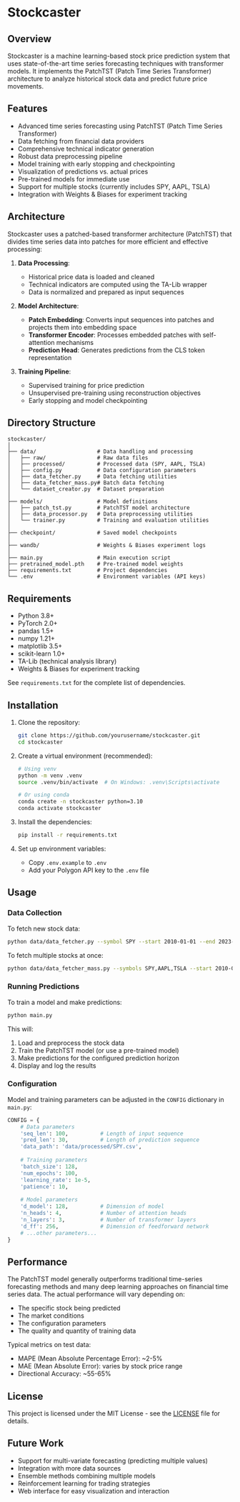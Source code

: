 # Stockcaster

## Overview
Stockcaster is a machine learning-based stock price prediction system that uses state-of-the-art time series forecasting techniques with transformer models. It implements the PatchTST (Patch Time Series Transformer) architecture to analyze historical stock data and predict future price movements.

## Features
- Advanced time series forecasting using PatchTST (Patch Time Series Transformer)
- Data fetching from financial data providers
- Comprehensive technical indicator generation
- Robust data preprocessing pipeline
- Model training with early stopping and checkpointing
- Visualization of predictions vs. actual prices
- Pre-trained models for immediate use
- Support for multiple stocks (currently includes SPY, AAPL, TSLA)
- Integration with Weights & Biases for experiment tracking

## Architecture
Stockcaster uses a patched-based transformer architecture (PatchTST) that divides time series data into patches for more efficient and effective processing:

1. **Data Processing**: 
   - Historical price data is loaded and cleaned
   - Technical indicators are computed using the TA-Lib wrapper
   - Data is normalized and prepared as input sequences

2. **Model Architecture**:
   - **Patch Embedding**: Converts input sequences into patches and projects them into embedding space
   - **Transformer Encoder**: Processes embedded patches with self-attention mechanisms
   - **Prediction Head**: Generates predictions from the CLS token representation

3. **Training Pipeline**:
   - Supervised training for price prediction
   - Unsupervised pre-training using reconstruction objectives
   - Early stopping and model checkpointing

## Directory Structure
```
stockcaster/
│
├── data/                   # Data handling and processing
│   ├── raw/                # Raw data files
│   ├── processed/          # Processed data (SPY, AAPL, TSLA)
│   ├── config.py           # Data configuration parameters
│   ├── data_fetcher.py     # Data fetching utilities
│   ├── data_fetcher_mass.py# Batch data fetching 
│   └── dataset_creator.py  # Dataset preparation
│
├── models/                 # Model definitions
│   ├── patch_tst.py        # PatchTST model architecture
│   ├── data_processor.py   # Data preprocessing utilities
│   └── trainer.py          # Training and evaluation utilities
│
├── checkpoint/             # Saved model checkpoints
│
├── wandb/                  # Weights & Biases experiment logs
│
├── main.py                 # Main execution script
├── pretrained_model.pth    # Pre-trained model weights
├── requirements.txt        # Project dependencies
└── .env                    # Environment variables (API keys)
```

## Requirements
- Python 3.8+
- PyTorch 2.0+
- pandas 1.5+
- numpy 1.21+
- matplotlib 3.5+
- scikit-learn 1.0+
- TA-Lib (technical analysis library)
- Weights & Biases for experiment tracking

See `requirements.txt` for the complete list of dependencies.

## Installation

1. Clone the repository:
   ```bash
   git clone https://github.com/yourusername/stockcaster.git
   cd stockcaster
   ```

2. Create a virtual environment (recommended):
   ```bash
   # Using venv
   python -m venv .venv
   source .venv/bin/activate  # On Windows: .venv\Scripts\activate
   
   # Or using conda
   conda create -n stockcaster python=3.10
   conda activate stockcaster
   ```

3. Install the dependencies:
   ```bash
   pip install -r requirements.txt
   ```

4. Set up environment variables:
   - Copy `.env.example` to `.env`
   - Add your Polygon API key to the `.env` file

## Usage

### Data Collection
To fetch new stock data:
```bash
python data/data_fetcher.py --symbol SPY --start 2010-01-01 --end 2023-12-31
```

To fetch multiple stocks at once:
```bash
python data/data_fetcher_mass.py --symbols SPY,AAPL,TSLA --start 2010-01-01 --end 2023-12-31
```

### Running Predictions
To train a model and make predictions:
```bash
python main.py
```

This will:
1. Load and preprocess the stock data
2. Train the PatchTST model (or use a pre-trained model)
3. Make predictions for the configured prediction horizon
4. Display and log the results

### Configuration
Model and training parameters can be adjusted in the `CONFIG` dictionary in `main.py`:

```python
CONFIG = {
    # Data parameters
    'seq_len': 100,          # Length of input sequence
    'pred_len': 30,          # Length of prediction sequence
    'data_path': 'data/processed/SPY.csv',
    
    # Training parameters
    'batch_size': 128,
    'num_epochs': 100,
    'learning_rate': 1e-5,
    'patience': 10,
    
    # Model parameters
    'd_model': 128,          # Dimension of model
    'n_heads': 4,            # Number of attention heads
    'n_layers': 3,           # Number of transformer layers
    'd_ff': 256,             # Dimension of feedforward network
    # ...other parameters...
}
```

## Performance
The PatchTST model generally outperforms traditional time-series forecasting methods and many deep learning approaches on financial time series data. The actual performance will vary depending on:

- The specific stock being predicted
- The market conditions
- The configuration parameters
- The quality and quantity of training data

Typical metrics on test data:
- MAPE (Mean Absolute Percentage Error): ~2-5%
- MAE (Mean Absolute Error): varies by stock price range
- Directional Accuracy: ~55-65%

## License
This project is licensed under the MIT License - see the [LICENSE](LICENSE) file for details.


## Future Work
- Support for multi-variate forecasting (predicting multiple values)
- Integration with more data sources
- Ensemble methods combining multiple models
- Reinforcement learning for trading strategies
- Web interface for easy visualization and interaction
